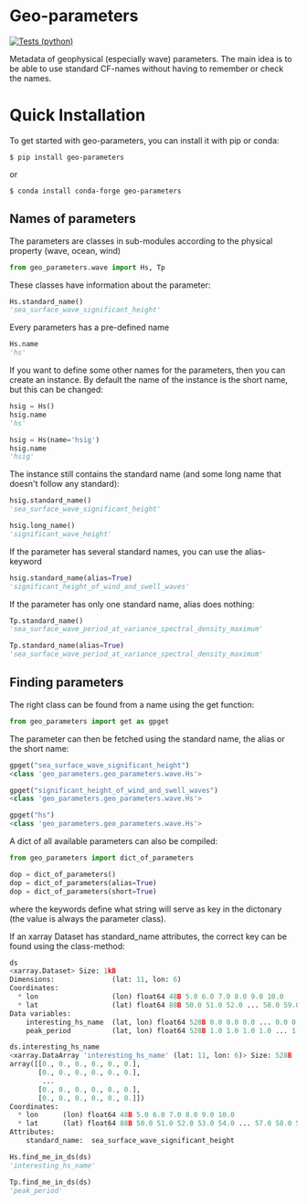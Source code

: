 # Geo-parameters
[![Tests (python)](https://github.com/bjorkqvi/geo-parameters/actions/workflows/tests.yml/badge.svg)](https://github.com/bjorkqvi/geo-parameters/actions/workflows/tests.yml)

Metadata of geophysical (especially wave) parameters. The main idea is to be able to use standard CF-names without having to remember or check the names.

# Quick Installation

To get started with geo-parameters, you can install it with pip or conda:

```shell
$ pip install geo-parameters
```

or

```shell
$ conda install conda-forge geo-parameters
```

## Names of parameters

The parameters are classes in sub-modules according to the physical property (wave, ocean, wind)

```python
from geo_parameters.wave import Hs, Tp
```

These classes have information about the parameter:

```python
Hs.standard_name()
'sea_surface_wave_significant_height'
```
Every parameters has a pre-defined name

```python
Hs.name
'hs'
```
If you want to define some other names for the parameters, then you can create an instance. By default the name of the instance is the short name, but this can be changed:

```python
hsig = Hs()
hsig.name
'hs'

hsig = Hs(name='hsig')
hsig.name
'hsig'
```


The instance still contains the standard name (and some long name that doesn't follow any standard):

```python
hsig.standard_name() 
'sea_surface_wave_significant_height'

hsig.long_name() 
'significant_wave_height'
```

If the parameter has several standard names, you can use the alias-keyword

```python
hsig.standard_name(alias=True) 
'significant_height_of_wind_and_swell_waves'
```

If the parameter has only one standard name, alias does nothing:

```python
Tp.standard_name()
'sea_surface_wave_period_at_variance_spectral_density_maximum'

Tp.standard_name(alias=True)
'sea_surface_wave_period_at_variance_spectral_density_maximum'
```

## Finding parameters

The right class can be found from a name using the get function:

```python
from geo_parameters import get as gpget
```

The parameter can then be fetched using the standard name, the alias or the short name:

```python
gpget("sea_surface_wave_significant_height")
<class 'geo_parameters.geo_parameters.wave.Hs'>

gpget("significant_height_of_wind_and_swell_waves")
<class 'geo_parameters.geo_parameters.wave.Hs'>

gpget("hs")
<class 'geo_parameters.geo_parameters.wave.Hs'>
```

A dict of all available parameters can also be compiled:

```python
from geo_parameters import dict_of_parameters
```

```python
dop = dict_of_parameters()
dop = dict_of_parameters(alias=True)
dop = dict_of_parameters(short=True)
```

where the keywords define what string will serve as key in the dictonary (the value is always the parameter class).

If an xarray Dataset has standard_name attributes, the correct key can be found using the class-method:

```python
ds
<xarray.Dataset> Size: 1kB
Dimensions:              (lat: 11, lon: 6)
Coordinates:
  * lon                  (lon) float64 48B 5.0 6.0 7.0 8.0 9.0 10.0
  * lat                  (lat) float64 88B 50.0 51.0 52.0 ... 58.0 59.0 60.0
Data variables:
    interesting_hs_name  (lat, lon) float64 528B 0.0 0.0 0.0 ... 0.0 0.0 0.0
    peak_period          (lat, lon) float64 528B 1.0 1.0 1.0 1.0 ... 1.0 1.0 1.0
```
```python
ds.interesting_hs_name
<xarray.DataArray 'interesting_hs_name' (lat: 11, lon: 6)> Size: 528B
array([[0., 0., 0., 0., 0., 0.],
       [0., 0., 0., 0., 0., 0.],
        ...
       [0., 0., 0., 0., 0., 0.],
       [0., 0., 0., 0., 0., 0.]])
Coordinates:
  * lon      (lon) float64 48B 5.0 6.0 7.0 8.0 9.0 10.0
  * lat      (lat) float64 88B 50.0 51.0 52.0 53.0 54.0 ... 57.0 58.0 59.0 60.0
Attributes:
    standard_name:  sea_surface_wave_significant_height
```

```python
Hs.find_me_in_ds(ds)
'interesting_hs_name'

Tp.find_me_in_ds(ds)
'peak_period'
```

